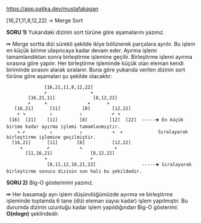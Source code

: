 https://app.patika.dev/mustafakagan

[16,21,11,8,12,22] -> Merge Sort

**SORU 1)** Yukarıdaki dizinin sort türüne göre aşamalarını yazınız.

****⇨****  Merge sortta dizi sürekli şekilde ikiye bölünerek parçalara ayrılır. Bu işlem en küçük birime ulaşıncaya kadar devam eder.
Ayırma işlemi tamamlandıktan sonra birleştirme işlemine geçilir. Birleştirme işlemi ayırma sırasına göre yapılır. Her birleştirme işleminde küçük olan eleman kendi biriminde sırasını alarak sıralanır.
Buna göre yukarıda verilen dizinin sort türüne göre aşamaları şu şekilde olacaktır:



                  [16,21,11,8,12,22]                  
                  ⬋                ⬊                 
            [16,21,11]              [8,12,22]
            ⬋     ⬊               ⬋      ⬊
       [16,21]      [11]        [8]        [12,22]
        ⬋ ⬊         ↓          ↓           ⬋ ⬊
     [16]  [21]    [11]        [8]        [12]  [22]  -----🡺 En küçük birime kadar ayırma işlemi tamamlanmıştır.
        ⬊ ⬋         ↓          ↓           ⬊  ⬋             Sıralayarak birleştirme işlemine geçilmiştir.
      [16,21]      [11]       [8]          [12,22]             
         ⬊         ⬋           ⬊            ⬋                
           [11,16,21]              [8,12,22]                         
                  ⬊                ⬋           
                   [8,11,12,16,21,22]                 -----🡺 Sıralayarak birleştirme sonucu dizinin son hali bu şekildedir.
                                                               

**SORU 2)** Big-O gösterimini yazınız.

****⇨**** Her basamağı ayrı işlem düşündüğümüzde ayırma ve birleştirme işleminde toplamda 6 tane (dizi eleman sayısı kadar) işlem yapılmıştır. Bu durumda dizinin
uzunluğu kadar işlem yapıldığından Big-O gösterimi: **O(nlogn)** şeklindedir.
